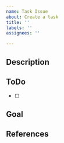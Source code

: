 ```yaml
---
name: Task Issue
about: Create a task
title: ''
labels: ''
assignees: ''

---
```


## Description

## ToDo

- [ ] 

## Goal

## References


